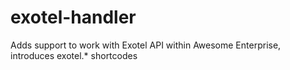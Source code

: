 # exotel-handler
Adds support to work with Exotel API within Awesome Enterprise, introduces exotel.* shortcodes
